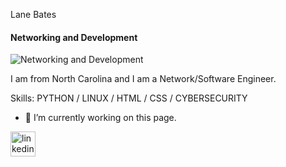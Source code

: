 Lane Bates
#### Networking and Development
![Networking and Development](https://www.canva.com/design/DAGN4JD-Ri4/zIazU1YpYTRJ9RYbq32aqA/view?utm_content=DAGN4JD-Ri4&utm_campaign=designshare&utm_medium=link&utm_source=editor)

I am from North Carolina and I am a Network/Software Engineer.

Skills: PYTHON / LINUX / HTML / CSS / CYBERSECURITY

- 🔭 I’m currently working on this page. 


[<img src='https://cdn.jsdelivr.net/npm/simple-icons@3.0.1/icons/linkedin.svg' alt='linkedin' height='40'>](https://www.linkedin.com/in/https://www.linkedin.com/in/lane-bates-488894182/)  


